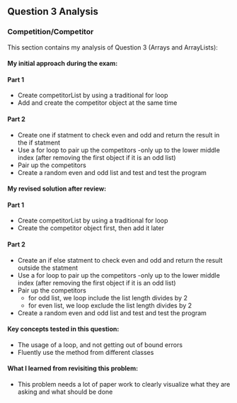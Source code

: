 ## Question 3 Analysis
### Competition/Competitor

This section contains my analysis of Question 3 (Arrays and ArrayLists):

#### My initial approach during the exam:
#### Part 1
- Create competitorList by using a traditional for loop
- Add and create the competitor object at the same time
#### Part 2
- Create one if statment to check even and odd and return the result in the if statment
- Use a for loop to pair up the competitors
  -only up to the lower middle index (after removing the first object if it is an odd list)
- Pair up the competitors
- Create a random even and odd list and test and test the program
  
#### My revised solution after review:
#### Part 1
- Create competitorList by using a traditional for loop
- Create the competitor object first, then add it later
#### Part 2
- Create an if else statment to check even and odd and return the result outside the statment
- Use a for loop to pair up the competitors
  -only up to the lower middle index (after removing the first object if it is an odd list)
- Pair up the competitors
  - for odd list, we loop include the list length divides by 2
  - for even list, we loop exclude the list length divides by 2
- Create a random even and odd list and test and test the program
  
#### Key concepts tested in this question:
- The usage of a loop, and not getting out of bound errors
- Fluently use the method from different classes 
  
#### What I learned from revisiting this problem:
- This problem needs a lot of paper work to clearly visualize what they are asking and what should be done
